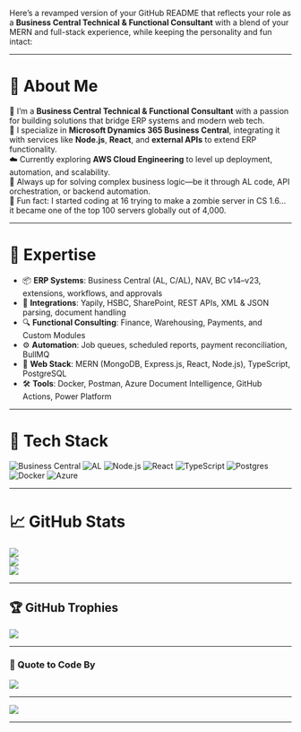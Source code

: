 Here’s a revamped version of your GitHub README that reflects your role as a **Business Central Technical & Functional Consultant** with a blend of your MERN and full-stack experience, while keeping the personality and fun intact:

---

# 💼 About Me

🔧 I’m a **Business Central Technical & Functional Consultant** with a passion for building solutions that bridge ERP systems and modern web tech.<br>
🔗 I specialize in **Microsoft Dynamics 365 Business Central**, integrating it with services like **Node.js**, **React**, and **external APIs** to extend ERP functionality.<br>
☁️ Currently exploring **AWS Cloud Engineering** to level up deployment, automation, and scalability.<br>
🧠 Always up for solving complex business logic—be it through AL code, API orchestration, or backend automation.<br>
🧟 Fun fact: I started coding at 16 trying to make a zombie server in CS 1.6… it became one of the top 100 servers globally out of 4,000.

---

# 🧠 Expertise

* 📦 **ERP Systems**: Business Central (AL, C/AL), NAV, BC v14–v23, extensions, workflows, and approvals
* 🔁 **Integrations**: Yapily, HSBC, SharePoint, REST APIs, XML & JSON parsing, document handling
* 🔍 **Functional Consulting**: Finance, Warehousing, Payments, and Custom Modules
* ⚙️ **Automation**: Job queues, scheduled reports, payment reconciliation, BullMQ
* 🧰 **Web Stack**: MERN (MongoDB, Express.js, React, Node.js), TypeScript, PostgreSQL
* 🛠️ **Tools**: Docker, Postman, Azure Document Intelligence, GitHub Actions, Power Platform

---

# 🚀 Tech Stack

![Business Central](https://img.shields.io/badge/Business%20Central-0081CB?style=for-the-badge\&logo=microsoft\&logoColor=white)
![AL](https://img.shields.io/badge/AL%20Language-003B57?style=for-the-badge\&logo=microsoft\&logoColor=white)
![Node.js](https://img.shields.io/badge/node.js-6DA55F?style=for-the-badge\&logo=node.js\&logoColor=white)
![React](https://img.shields.io/badge/react-%2320232a.svg?style=for-the-badge\&logo=react\&logoColor=%2361DAFB)
![TypeScript](https://img.shields.io/badge/typescript-%23007ACC.svg?style=for-the-badge\&logo=typescript\&logoColor=white)
![Postgres](https://img.shields.io/badge/postgres-%23316192.svg?style=for-the-badge\&logo=postgresql\&logoColor=white)
![Docker](https://img.shields.io/badge/docker-%230db7ed.svg?style=for-the-badge\&logo=docker\&logoColor=white)
![Azure](https://img.shields.io/badge/azure-0089D6?style=for-the-badge\&logo=microsoftazure\&logoColor=white)

---

# 📈 GitHub Stats

![](https://github-readme-stats.vercel.app/api?username=mumarkhann\&theme=vue-dark\&hide_border=false\&include_all_commits=true\&count_private=true)<br/>
![](https://github-readme-streak-stats.herokuapp.com/?user=mumarkhann\&theme=vue-dark\&hide_border=false)<br/>
![](https://github-readme-stats.vercel.app/api/top-langs/?username=mumarkhann\&theme=vue-dark\&hide_border=false\&include_all_commits=true\&count_private=true\&layout=compact)

---

## 🏆 GitHub Trophies

![](https://github-profile-trophy.vercel.app/?username=mumarkhann\&theme=radical\&no-frame=false\&no-bg=true\&margin-w=4)

---

### 💬 Quote to Code By

![](https://quotes-github-readme.vercel.app/api?type=horizontal\&theme=radical)

---

[![](https://visitcount.itsvg.in/api?id=mumarkhann\&icon=0\&color=0)](https://visitcount.itsvg.in)

---
